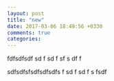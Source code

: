 ```yaml
---
layout: post
title: "new"
date: 2017-03-06 18:49:56 +0330
comments: true
categories: 
---
```


fdfsdfsdf
sd
f
sd
f
sf
s
df
f


sdfsdfsfsdfsdfsdfs
f
sd
f
sd
f
s
fsdf
